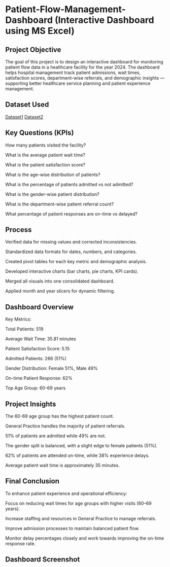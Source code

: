 # Patient-Flow-Management-Dashboard (Interactive Dashboard using MS Excel)
## Project Objective
The goal of this project is to design an interactive dashboard for monitoring patient flow data in a healthcare facility for the year 2024. The dashboard helps hospital management track patient admissions, wait times, satisfaction scores, department-wise referrals, and demographic insights — supporting better healthcare service planning and patient experience management.

## Dataset Used
<a href="https://github.com/Kkayande2004/-Patient-Flow-Management-Dashboard/blob/main/Hospital%20emergecy%20room%20data.xlsx">Dataset1</a>
<a href="https://github.com/Kkayande2004/-Patient-Flow-Management-Dashboard/blob/main/Calender_table.xlsx">Dataset2</a>

## Key Questions (KPIs)
How many patients visited the facility?

What is the average patient wait time?

What is the patient satisfaction score?

What is the age-wise distribution of patients?

What is the percentage of patients admitted vs not admitted?

What is the gender-wise patient distribution?

What is the department-wise patient referral count?

What percentage of patient responses are on-time vs delayed?

## Process
Verified data for missing values and corrected inconsistencies.

Standardized data formats for dates, numbers, and categories.

Created pivot tables for each key metric and demographic analysis.

Developed interactive charts (bar charts, pie charts, KPI cards).

Merged all visuals into one consolidated dashboard.

Applied month and year slicers for dynamic filtering.

## Dashboard Overview
Key Metrics:

Total Patients: 519

Average Wait Time: 35.81 minutes

Patient Satisfaction Score: 5.15

Admitted Patients: 266 (51%)

Gender Distribution: Female 51%, Male 49%

On-time Patient Response: 62%

Top Age Group: 60-69 years

## Project Insights
The 60-69 age group has the highest patient count.

General Practice handles the majority of patient referrals.

51% of patients are admitted while 49% are not.

The gender split is balanced, with a slight edge to female patients (51%).

62% of patients are attended on-time, while 38% experience delays.

Average patient wait time is approximately 35 minutes.

## Final Conclusion
To enhance patient experience and operational efficiency:

Focus on reducing wait times for age groups with higher visits (60–69 years).

Increase staffing and resources in General Practice to manage referrals.

Improve admission processes to maintain balanced patient flow.

Monitor delay percentages closely and work towards improving the on-time response rate.

## Dashboard Screenshot


